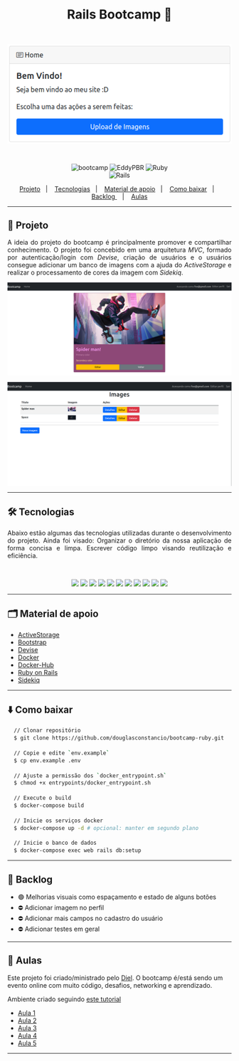 <h1 align="center" >Rails Bootcamp 🐙</h1>

<br/>
<p align="center">
  <img align="center" alt="main-screen" src="public/images/main-screen.png" />
</p>

<br/>

<p align="center">
  <img alt="bootcamp" src="https://img.shields.io/badge/Created%20by%3A-Diel-%236D5CCD" />
  <img alt="EddyPBR" src="https://img.shields.io/badge/Developed%20by%3A-DouglasConstancio-%232F74C0" />
  <img alt="Ruby" src="https://img.shields.io/badge/Main%20language-Ruby-%23DD3B3F" /> <br />
  <img alt="Rails" src="https://img.shields.io/badge/Main%20framework-Rails-%23DD3B3E" /> <br />
</p>

<p align="center">
  <a href="#-projeto">Projeto</a>&nbsp;&nbsp;&nbsp;|&nbsp;&nbsp;&nbsp;
  <a href="#-tecnologias">Tecnologias</a>&nbsp;&nbsp;&nbsp;|&nbsp;&nbsp;&nbsp;
  <a href="#-material-de-apoio">Material de apoio</a>&nbsp;&nbsp;&nbsp;|&nbsp;&nbsp;&nbsp;
  <a href="#-como-baixar">Como baixar</a>&nbsp;&nbsp;&nbsp;|&nbsp;&nbsp;&nbsp;
  <a href="#-backlog"> Backlog </a>&nbsp;&nbsp;&nbsp;|&nbsp;&nbsp;&nbsp;
  <a href="#-aulas">Aulas</a>

---

## 💬 Projeto

<p align="justify">
  A ideia do projeto do bootcamp é principalmente promover e compartilhar conhecimento. O projeto foi concebido em uma arquitetura <i>MVC</i>, formado por autenticação/login com <i>Devise</i>, criação de usuários e o usuários consegue adicionar um banco de imagens com a ajuda do <i>ActiveStorage</i> e realizar o processamento de cores da imagem com <i>Sidekiq</i>.

  <p align="center">
    <img align="center" src="public/images/image.png">
  </p>

  <p align="center">
    <img align="center" src="public/images/images-list.png">
  </p>

</p>

---

## 🛠️ Tecnologias

<p align="justify">
  Abaixo estão algumas das tecnologias utilizadas durante o desenvolvimento do projeto. Ainda foi visado: Organizar o diretório da nossa aplicação de forma concisa e limpa. Escrever código limpo visando reutilização e eficiência.
</p>

<br>
<p align="center">
  <img src="https://img.shields.io/badge/Ruby_on_Rails-CC0000?style=for-the-badge&logo=ruby-on-rails&logoColor=white"/>
  <img src="https://img.shields.io/badge/CSS3-239120?style=for-the-badge&logo=css3&logoColor=white"/>
  <img src="https://img.shields.io/badge/HTML5-E34F26?style=for-the-badge&logo=html5&logoColor=white" />
  <img src="https://img.shields.io/badge/Node.js-339933?style=for-the-badge&logo=nodedotjs&logoColor=white"/>
  <img src="https://img.shields.io/badge/jQuery-0769AD?style=for-the-badge&logo=jquery&logoColor=white"/>
  <img src="https://img.shields.io/badge/JavaScript-323330?style=for-the-badge&logo=javascript&logoColor=F7DF1E" />
  <img src="https://img.shields.io/badge/Webpack-8DD6F9?style=for-the-badge&logo=Webpack&logoColor=white" />
  <img src="https://img.shields.io/badge/Bootstrap-563D7C?style=for-the-badge&logo=bootstrap&logoColor=white" />
  <img src="https://img.shields.io/badge/PostgreSQL-316192?style=for-the-badge&logo=postgresql&logoColor=white" />
  <img src="https://img.shields.io/badge/redis-%23DD0031.svg?&style=for-the-badge&logo=redis&logoColor=white" />
  <img src="https://img.shields.io/badge/Docker-2CA5E0?style=for-the-badge&logo=docker&logoColor=white" />

</p>

---

## 🗂 Material de apoio

- [ActiveStorage](https://guiarails.com.br/active_storage_overview.html)
- [Bootstrap](https://getbootstrap.com/docs/4.0/getting-started/introduction/)
- [Devise](https://github.com/heartcombo/devise)
- [Docker](https://docs.docker.com/get-docker/)
- [Docker-Hub](https://hub.docker.com/_/ruby)
- [Ruby on Rails](https://guides.rubyonrails.org/)
- [Sidekiq](https://github.com/mperham/sidekiq)

---

## ⬇️ Como baixar

```bash
  // Clonar repositório
  $ git clone https://github.com/douglasconstancio/bootcamp-ruby.git

  // Copie e edite `env.example`
  $ cp env.example .env

  // Ajuste a permissão dos `docker_entrypoint.sh`
  $ chmod +x entrypoints/docker_entrypoint.sh

  // Execute o build
  $ docker-compose build

  // Inicie os serviços docker
  $ docker-compose up -d # opcional: manter em segundo plano

  // Inicie o banco de dados
  $ docker-compose exec web rails db:setup
```
---

## 💭 Backlog

- 🟢 Melhorias visuais como espaçamento e estado de alguns botões
- ⛔️ Adicionar imagem no perfil
- ⛔️ Adicionar mais campos no cadastro do usuário
- ⛔️ Adicionar testes em geral

---

## 🚀 Aulas

  Este projeto foi criado/ministrado pelo [Diel](https://github.com/gustavodiel). O bootcamp é/está sendo um evento online com muito código, desafios, networking e aprendizado.

Ambiente criado seguindo [este tutorial](https://hackmd.io/@XBgk0kxlRnWrc48GVpMRVA/HJQeklI6t)

* [Aula 1](https://hackmd.io/UWCBZXZ-QvSW_zS_5_Bfog)
* [Aula 2](https://hackmd.io/RcwgP49yQlOV7sOdAaX2UQ)
* [Aula 3](https://hackmd.io/fbYkNFBOQk-Yl2MiWkw3gw)
* [Aula 4](https://hackmd.io/uOs-ccO8QgypgwaP4LbKKA)
* [Aula 5](https://hackmd.io/4hUGe1TmRVShHhUfu9amAw)

---
